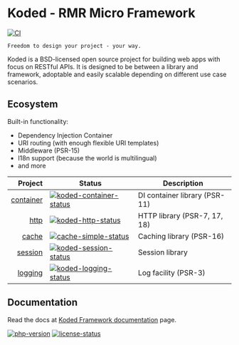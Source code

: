 Koded - RMR Micro Framework
===========================

[![CI][koded-ci-status]][koded-ci-package]


    Freedom to design your project - your way.

Koded is a BSD-licensed open source project for building web apps with focus on RESTful APIs.
It is designed to be between a library and framework, adoptable and easily scalable
depending on different use case scenarios.


Ecosystem
---------

Built-in functionality:

- Dependency Injection Container
- URI routing (with enough flexible URI templates)
- Middleware (PSR-15)
- I18n support (because the world is multilingual)
- and more

| Project                      | Status | Description
|-----------------------------:|--------|---------------------------------------------|
| [container][koded-container] | [![koded-container-status]][koded-container-package] | DI container library (PSR-11)
| [http][koded-http]           | [![koded-http-status]][koded-http-package]           | HTTP library (PSR-7, 17, 18)
| [cache][cache-simple]        | [![cache-simple-status]][cache-simple-package]       | Caching library (PSR-16)
| [session][koded-session]     | [![koded-session-status]][koded-session-package]     | Session library
| [logging][koded-logging]     | [![koded-logging-status]][koded-logging-package]     | Log facility (PSR-3)


Documentation
-------------

Read the docs at [Koded Framework documentation][docs] page.

[![php-version]][php-link] [![license-status]][license-link]

[docs]: https://koded.github.io/

[php-version]: https://img.shields.io/badge/php-%3E%3D%208.0-8892BF.svg
[php-link]: https://php.net/
[license-status]: https://img.shields.io/badge/License-BSD%203--Clause-blue.svg
[license-link]: https://github.com/kodeart/koded/LICENSE

[koded-ci-status]: https://github.com/kodeart/koded/actions/workflows/ci.yml/badge.svg
[koded-ci-package]: https://github.com/kodeart/koded/actions/workflows/ci.yml

[koded-container]: https://github.com/kodedphp/container
[koded-container-status]: https://img.shields.io/packagist/v/koded/container.svg
[koded-container-package]: https://packagist.org/packages/koded/container

[koded-http]: https://github.com/kodedphp/http
[koded-http-status]: https://img.shields.io/packagist/v/koded/http.svg
[koded-http-package]: https://packagist.org/packages/koded/http

[cache-simple]: https://github.com/kodedphp/cache-simple
[cache-simple-status]: https://img.shields.io/packagist/v/koded/cache-simple.svg
[cache-simple-package]: https://packagist.org/packages/koded/simple-cache

[koded-session]: https://github.com/kodedphp/session
[koded-session-status]: https://img.shields.io/packagist/v/koded/session.svg
[koded-session-package]: https://packagist.org/packages/koded/session

[koded-logging]: https://github.com/kodedphp/logging
[koded-logging-status]: https://img.shields.io/packagist/v/koded/logging.svg
[koded-logging-package]: https://packagist.org/packages/koded/logging

